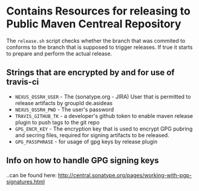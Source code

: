 # Contains Resources for releasing to Public Maven Centreal Repository
 
 The `release.sh` script checks whether the branch that was commited to conforms to the branch that is supposed to trigger releases.
 If true it starts to prepare and perform the actual release.
 
## Strings that are encrypted by and for use of travis-ci
 * `NEXUS_OSSRH_USER` - The (sonatype.org - JIRA) User that is permitted to release artifacts by groupId de.asideas 
 * `NEXUS_OSSRH_PWD` - The user's password
 * `TRAVIS_GITHUB_TK` - a developer's github token to enable maven release plugin to push tags to the git repo
 * `GPG_ENCR_KEY` - The encryption key that is used to encrypt GPG pubring and secring files, required for signing artifacts to be released.
 * `GPG_PASSPHRASE` - for usage of gpg keys by release plugin

## Info on how to handle GPG signing keys

..can be found here: http://central.sonatype.org/pages/working-with-pgp-signatures.html